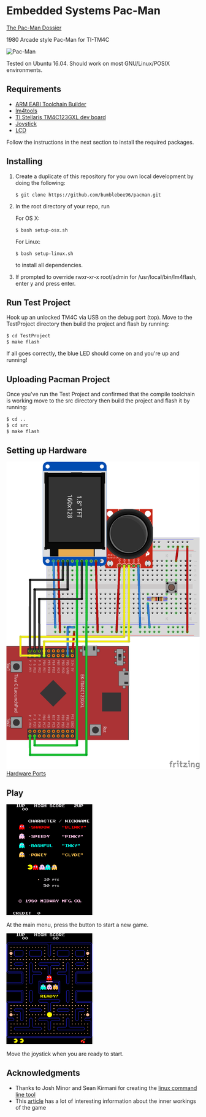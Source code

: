 # Embedded Systems Pac-Man

[The Pac-Man Dossier](https://www.gamasutra.com/view/feature/3938/the_pacman_dossier.php?print=1)

1980 Arcade style Pac-Man for TI-TM4C

![Pac-Man](https://encrypted-tbn0.gstatic.com/images?q=tbn:ANd9GcR2LtvSZQrzrpwTm1Vj9hFkszC5tDw4SJuj-ig0DP4JCYnLpVN7&s)

Tested on Ubuntu 16.04. Should work on most GNU/Linux/POSIX environments.

## Requirements

 - [ARM EABI Toolchain Builder](https://github.com/jsnyder/arm-eabi-toolchain)
 - [lm4tools](https://github.com/utzig/lm4tools)
 - [TI Stellaris TM4C123GXL dev board](http://www.ti.com/tool/EK-TM4C123GXL)
 - [Joystick](https://www.adafruit.com/product/512)
 - [LCD](https://www.adafruit.com/product/358)

Follow the instructions in the next section to install the required packages.

## Installing

1. Create a duplicate of this repository for you own local development by doing the following:
    ```
    $ git clone https://github.com/bumblebee96/pacman.git
    ```
2. In the root directory of your repo, run
    
    For OS X:
    ```
    $ bash setup-osx.sh
    ```
    For Linux:
    ```
    $ bash setup-linux.sh
    ```
    to install all dependencies.
3. If prompted to override rwxr-xr-x  root/admin for /usr/local/bin/lm4flash, enter y and press enter.

## Run Test Project

Hook up an unlocked TM4C via USB on the debug port (top).
Move to the TestProject directory then build the project and flash by running:
```
$ cd TestProject
$ make flash
```
If all goes correctly, the blue LED should come on and you're up and running!

## Uploading Pacman Project

Once you've run the Test Project and confirmed that the compile toolchain is working
move to the src directory then build the project and flash it by running:
```
$ cd ..
$ cd src
$ make flash
```

## Setting up Hardware

![Breadboard Image](https://github.com/bumblebee96/pacman/blob/master/KeilProject/Resources/pacman_breadboard_bb.png)
[Hardware Ports](https://github.com/bumblebee96/pacman/blob/master/KeilProject/Resources/hardware_ports.md)

## Play

![menu](https://github.com/bumblebee96/pacman/blob/master/KeilProject/Resources/start_menu.png)

At the main menu, press the button to start a new game.

![new game](https://github.com/bumblebee96/pacman/blob/master/KeilProject/Resources/new_game.bmp)

Move the joystick when you are ready to start.

## Acknowledgments

* Thanks to Josh Minor and Sean Kirmani for creating the [linux command line tool](https://github.com/jishminor/ee445l-linux)
* This [article](https://www.gamasutra.com/view/feature/3938/the_pacman_dossier.php?print=1) has a lot of interesting information about the inner workings of the game
